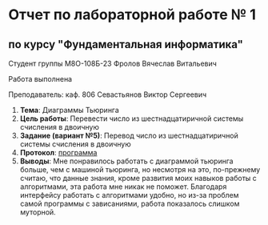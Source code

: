# Отчет по лабораторной работе № 1
## по курсу "Фундаментальная информатика"

Студент группы М8О-108Б-23 Фролов Вячеслав Витальевич

Работа выполнена 

Преподаватель: каф. 806 Севастьянов Виктор Сергеевич

1. **Тема**: Диаграммы Тьюринга
2. **Цель работы**: Перевести число из шестнадцатиричной системы счисления в двоичную
3. **Задание (вариант №5)**: Перевод число из шестнадцатиричной системы счисления в двоичную
4. **Протокол**: [программа](https://github.com/ukamai/lab/blob/main/folder6/finale%20finale.jdt)
5. **Выводы**: Мне понравилось работать с диаграммой тьюринга больше, чем с машиной тьюринга, но несмотря на это, по-прежнему считаю, что данные знания, кроме развития моих навыков работы с алгоритмами, эта работа мне никак не поможет. Благодаря интерфейсу работать с алгоритмами удобно, но из-за проблем самой программы с зависаниями, работа показалось слишком муторной. 
